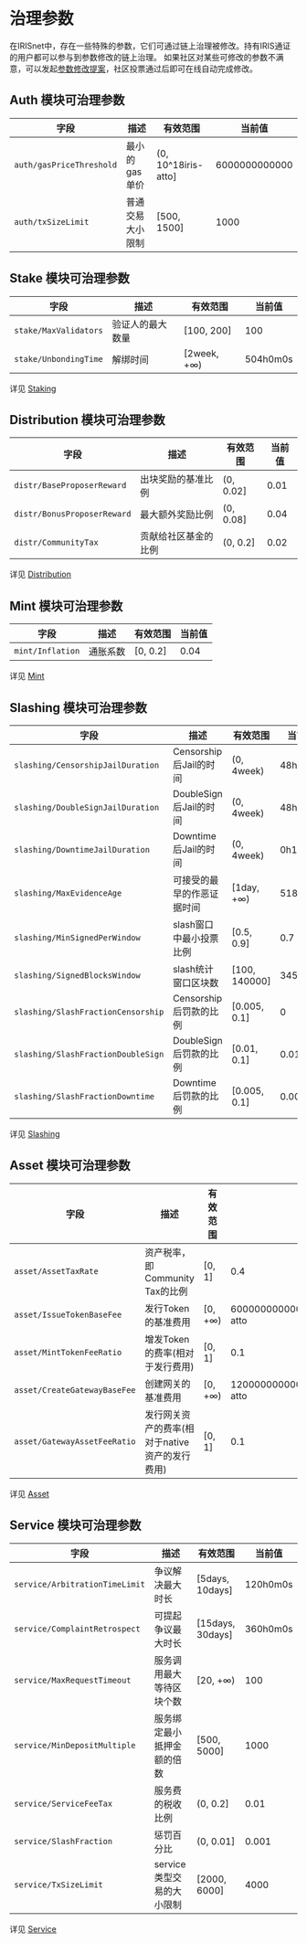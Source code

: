 # 治理参数

在IRISnet中，存在一些特殊的参数，它们可通过链上治理被修改。持有IRIS通证的用户都可以参与到参数修改的链上治理。
如果社区对某些可修改的参数不满意，可以发起[参数修改提案](../features/governance.md#usage-scenario-of-parameter-change)，社区投票通过后即可在线自动完成修改。

## Auth 模块可治理参数

| 字段                     | 描述             | 有效范围            | 当前值        |
| ------------------------ | ---------------- | ------------------- | ------------- |
| `auth/gasPriceThreshold` | 最小的gas单价    | (0, 10^18iris-atto] | 6000000000000 |
| `auth/txSizeLimit`       | 普通交易大小限制 | [500, 1500]         | 1000          |

## Stake 模块可治理参数

| 字段                  | 描述             | 有效范围    | 当前值   |
| --------------------- | ---------------- | ----------- | -------- |
| `stake/MaxValidators` | 验证人的最大数量 | [100, 200]  | 100      |
| `stake/UnbondingTime` | 解绑时间         | [2week, +∞) | 504h0m0s |

详见 [Staking](../features/stake.md)

## Distribution 模块可治理参数

| 字段                        | 描述                 | 有效范围  | 当前值 |
| --------------------------- | -------------------- | --------- | ------ |
| `distr/BaseProposerReward`  | 出块奖励的基准比例   | (0, 0.02] | 0.01   |
| `distr/BonusProposerReward` | 最大额外奖励比例     | (0, 0.08] | 0.04   |
| `distr/CommunityTax`        | 贡献给社区基金的比例 | (0, 0.2]  | 0.02   |

详见 [Distribution](../features/distribution.md)

## Mint 模块可治理参数

| 字段             | 描述     | 有效范围 | 当前值 |
| ---------------- | -------- | -------- | ------ |
| `mint/Inflation` | 通胀系数 | [0, 0.2] | 0.04   |

详见 [Mint](../features/mint.md)

## Slashing 模块可治理参数

| 字段                               | 描述                       | 有效范围      | 当前值  |
| ---------------------------------- | -------------------------- | ------------- | ------- |
| `slashing/CensorshipJailDuration`  | Censorship后Jail的时间     | (0, 4week)    | 48h0m0s |
| `slashing/DoubleSignJailDuration`  | DoubleSign后Jail的时间     | (0, 4week)    | 48h0m0s |
| `slashing/DowntimeJailDuration`    | Downtime后Jail的时间       | (0, 4week)    | 0h10m0s |
| `slashing/MaxEvidenceAge`          | 可接受的最早的作恶证据时间 | [1day, +∞)    | 51840   |
| `slashing/MinSignedPerWindow`      | slash窗口中最小投票比例    | [0.5, 0.9]    | 0.7     |
| `slashing/SignedBlocksWindow`      | slash统计窗口区块数        | [100, 140000] | 34560   |
| `slashing/SlashFractionCensorship` | Censorship后罚款的比例     | [0.005, 0.1]  | 0       |
| `slashing/SlashFractionDoubleSign` | DoubleSign后罚款的比例     | [0.01, 0.1]   | 0.01    |
| `slashing/SlashFractionDowntime`   | Downtime后罚款的比例       | [0.005, 0.1]  | 0.0003  |

详见 [Slashing](../features/slashing.md)

## Asset 模块可治理参数

| 字段                         | 描述                                           | 有效范围 | 当前值                            |
| ---------------------------- | ---------------------------------------------- | -------- | --------------------------------- |
| `asset/AssetTaxRate`         | 资产税率，即Community Tax的比例                | [0, 1]   | 0.4                               |
| `asset/IssueTokenBaseFee`    | 发行Token的基准费用                            | [0, +∞)  | 60000000000000000000000iris-atto  |
| `asset/MintTokenFeeRatio`    | 增发Token的费率(相对于发行费用)                | [0, 1]   | 0.1                               |
| `asset/CreateGatewayBaseFee` | 创建网关的基准费用                             | [0, +∞)  | 120000000000000000000000iris-atto |
| `asset/GatewayAssetFeeRatio` | 发行网关资产的费率(相对于native资产的发行费用) | [0, 1]   | 0.1                               |

详见 [Asset](../features/asset.md)

## Service 模块可治理参数

| 字段                           | 描述                       | 有效范围         | 当前值   |
| ------------------------------ | -------------------------- | ---------------- | -------- |
| `service/ArbitrationTimeLimit` | 争议解决最大时长           | [5days, 10days]  | 120h0m0s |
| `service/ComplaintRetrospect`  | 可提起争议最大时长         | [15days, 30days] | 360h0m0s |
| `service/MaxRequestTimeout`    | 服务调用最大等待区块个数   | [20, +∞)         | 100      |
| `service/MinDepositMultiple`   | 服务绑定最小抵押金额的倍数 | [500, 5000]      | 1000     |
| `service/ServiceFeeTax`        | 服务费的税收比例           | (0, 0.2]         | 0.01     |
| `service/SlashFraction`        | 惩罚百分比                 | (0, 0.01]        | 0.001    |
| `service/TxSizeLimit`          | service类型交易的大小限制  | [2000, 6000]     | 4000     |

详见 [Service](../features/service.md)

